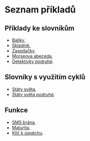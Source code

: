 # Seznam příkladů

## Příklady ke slovníkům

* [Baliky](priklad01.md),
* [Skladník](priklad02.md),
* [Zasedačky](priklad03.md),
* [Morseova abeceda](priklad04.md),
* [Detektivky podruhé](priklad05.md).

## Slovníky s využitím cyklů

* [Státy světa](priklad06.md),
* [Státy světa podruhé](priklad07.md).

## Funkce

* [SMS brána](priklad08.md),
* [Maturita](priklad09.md),
* [Klíč k úspěchu](priklad10.md).
